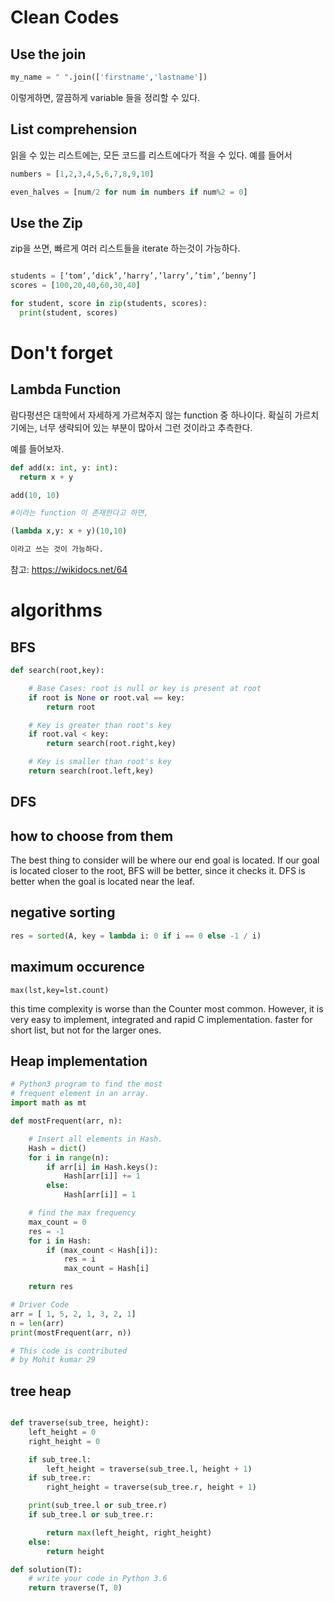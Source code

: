 # Clean Codes

## Use the join

```python
my_name = " ".join(['firstname','lastname'])
```
이렇게하면, 깔끔하게 variable 들을 정리할 수 있다.

## List comprehension
읽을 수 있는 리스트에는, 모든 코드를 리스트에다가 적을 수 있다.
예를 들어서

```python
numbers = [1,2,3,4,5,6,7,8,9,10]

even_halves = [num/2 for num in numbers if num%2 = 0]
```

## Use the Zip
zip을 쓰면, 빠르게 여러 리스트들을 iterate 하는것이 가능하다.

```python

students = [‘tom’,’dick’,’harry’,’larry’,’tim’,’benny’]
scores = [100,20,40,60,30,40]

for student, score in zip(students, scores):
  print(student, scores)
```

# Don't forget
## Lambda Function

람다펑션은 대학에서 자세하게 가르쳐주지 않는 function 중 하나이다.
확실히 가르치기에는, 너무 생략되어 있는 부분이 많아서 그런 것이라고 추측한다.

예를 들어보자.

```python
def add(x: int, y: int):
  return x + y

add(10, 10)

#이라는 function 이 존재한다고 하면,

(lambda x,y: x + y)(10,10)

이라고 쓰는 것이 가능하다.

```

참고: https://wikidocs.net/64


# algorithms

## BFS

```python
def search(root,key):

    # Base Cases: root is null or key is present at root
    if root is None or root.val == key:
        return root

    # Key is greater than root's key
    if root.val < key:
        return search(root.right,key)

    # Key is smaller than root's key
    return search(root.left,key)
```

## DFS




## how to choose from them
The best thing to consider will be where our end goal is located.
If our goal is located closer to the root, BFS will be better, since it checks it.
DFS is better when the goal is located near the leaf.


## negative sorting

```python
res = sorted(A, key = lambda i: 0 if i == 0 else -1 / i)
```

## maximum occurence

```python:
max(lst,key=lst.count)

```

this time complexity is worse than the Counter most common.
However, it is very easy to implement, integrated and rapid C implementation.
faster for short list, but not for the larger ones.


## Heap implementation

```python
# Python3 program to find the most
# frequent element in an array.
import math as mt

def mostFrequent(arr, n):

    # Insert all elements in Hash.
    Hash = dict()
    for i in range(n):
        if arr[i] in Hash.keys():
            Hash[arr[i]] += 1
        else:
            Hash[arr[i]] = 1

    # find the max frequency
    max_count = 0
    res = -1
    for i in Hash:
        if (max_count < Hash[i]):
            res = i
            max_count = Hash[i]

    return res

# Driver Code
arr = [ 1, 5, 2, 1, 3, 2, 1]
n = len(arr)
print(mostFrequent(arr, n))

# This code is contributed
# by Mohit kumar 29
```


## tree heap
```python

def traverse(sub_tree, height):
    left_height = 0
    right_height = 0

    if sub_tree.l:
        left_height = traverse(sub_tree.l, height + 1)
    if sub_tree.r:
        right_height = traverse(sub_tree.r, height + 1)

    print(sub_tree.l or sub_tree.r)
    if sub_tree.l or sub_tree.r:

        return max(left_height, right_height)
    else:
        return height

def solution(T):
    # write your code in Python 3.6
    return traverse(T, 0)

```
